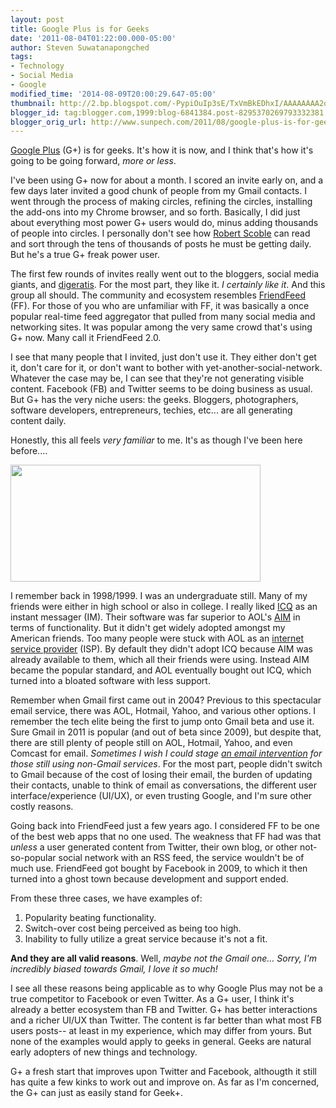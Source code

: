 ```yaml
---
layout: post
title: Google Plus is for Geeks
date: '2011-08-04T01:22:00.000-05:00'
author: Steven Suwatanapongched
tags:
- Technology
- Social Media
- Google
modified_time: '2014-08-09T20:00:29.647-05:00'
thumbnail: http://2.bp.blogspot.com/-PypiOuIp3sE/TxVmBkEDhxI/AAAAAAAA2oM/vnv1_j3PTY0/s72-c/GooglPlus_SocialNetworks.png
blogger_id: tag:blogger.com,1999:blog-6841384.post-8295370269793332381
blogger_orig_url: http://www.sunpech.com/2011/08/google-plus-is-for-geeks.html
---
```


<a href="http://plus.google.com/">Google Plus</a> (G+) is for geeks. It's how it is now, and I think that's how it's going to be going forward, <em>more or less</em>.

I've been using G+ now for about a month. I scored an invite early on, and a few days later invited a good chunk of people from my Gmail contacts. I went through the process of making circles, refining the circles, installing the add-ons into my Chrome browser, and so forth. Basically, I did just about everything most power G+ users would do, minus adding thousands of people into circles. I personally don't see how <a href="http://www.google.com/url?sa=t&amp;source=web&amp;cd=1&amp;sqi=2&amp;ved=0CCEQFjAA&amp;url=https%3A%2F%2Fplus.google.com%2F111091089527727420853&amp;ei=Gwk6TrehLsWQsAL948H3Dw&amp;usg=AFQjCNFDbfd_3UEmh0t4b0FZU-jHztrGDw">Robert Scoble</a> can read and sort through the tens of thousands of posts he must be getting daily. But he's a true G+ freak power user.

The first few rounds of invites really went out to the bloggers, social media giants, and <a href="http://en.wikipedia.org/wiki/Digerati">digeratis</a>. For the most part, they like it. <em>I certainly like it</em>. And this group all should. The community and ecosystem resembles <a href="http://www.friendfeed.com/">FriendFeed</a> (FF). For those of you who are unfamiliar with FF, it was basically a once popular real-time feed aggregator that pulled from many social media and networking sites. It was popular among the very same crowd that's using G+ now. Many call it FriendFeed 2.0.

I see that many people that I invited, just don't use it. They either don't get it, don't care for it, or don't want to bother with yet-another-social-network. Whatever the case may be, I can see that they're not generating visible content. Facebook (FB) and Twitter seems to be doing business as usual. But G+ has the very niche users: the geeks. Bloggers, photographers, software developers, entrepreneurs, techies, etc... are all generating content daily.

Honestly, this all feels <em>very familiar </em>to me. It's as though I've been here before....

<img border="0" src="http://2.bp.blogspot.com/-PypiOuIp3sE/TxVmBkEDhxI/AAAAAAAA2oM/vnv1_j3PTY0/s320/GooglPlus_SocialNetworks.png" height="187" width="400" />

I remember back in 1998/1999. I was an undergraduate still. Many of my friends were either in high school or also in college. I really liked <a href="http://en.wikipedia.org/wiki/ICQ">ICQ</a> as an instant messager (IM). Their software was far superior to AOL's <a href="http://en.wikipedia.org/wiki/AOL_Instant_Messenger">AIM</a> in terms of functionality. But it didn't get widely adopted amongst my American friends. Too many people were stuck with AOL as an <a href="http://en.wikipedia.org/wiki/Internet_service_provider">internet service provider</a> (ISP). By default they didn't adopt ICQ because AIM was already available to them, which all their friends were using. Instead AIM became the popular standard, and AOL eventually bought out ICQ, which turned into a bloated software with less support.

Remember when Gmail first came out in 2004? Previous to this spectacular email service, there was AOL, Hotmail, Yahoo, and various other options. I remember the tech elite being the first to jump onto Gmail beta and use it. Sure Gmail in 2011 is popular (and out of beta since 2009), but despite that, there are still plenty of people still on AOL, Hotmail, Yahoo, and even Comcast for email. <em>Sometimes I wish I could stage <a href="http://www.emailintervention.com/">an email intervention</a> for those still using non-Gmail services</em>. For the most part, people didn't switch to Gmail because of the cost of losing their email, the burden of updating their contacts, unable to think of email as conversations, the different user interface/experience (UI/UX), or even trusting Google, and I'm sure other costly reasons.

Going back into FriendFeed just a few years ago. I considered FF to be one of the best web apps that no one used. The weakness that FF had was that <em>unless</em> a user generated content from Twitter, their own blog, or other not-so-popular social network with an RSS feed, the service wouldn't be of much use. FriendFeed got bought by Facebook in 2009, to which it then turned into a ghost town because development and support ended.

From these three cases, we have examples of:

<ol>
  <li>Popularity beating functionality.</li>
  <li>Switch-over cost being perceived as being too high.</li>
  <li>Inability to fully utilize a great service because it's not a fit.</li>
</ol>

<strong>And they are all valid reasons</strong>. Well, <em>maybe not the Gmail one... Sorry, I'm incredibly biased towards Gmail, I love it so much!</em>

I see all these reasons being applicable as to why Google Plus may not be a true competitor to Facebook or even Twitter. As a G+ user, I think it's already a better ecosystem than FB and Twitter. G+ has better interactions and a richer UI/UX than Twitter. The content is far better than what most FB users posts-- at least in my experience, which may differ from yours. But none of the examples would apply to geeks in general. Geeks are natural early adopters of new things and technology.

G+ a fresh start that improves upon Twitter and Facebook, althougth it still has quite a few kinks to work out and improve on. As far as I'm concerned, the G+ can just as easily stand for Geek+.